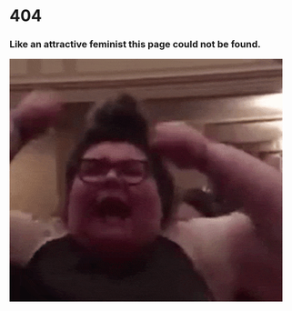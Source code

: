 # 404
### Like an attractive feminist this page could not be found.
![KEEP YOUR HATE SPEECH OUT OF THIS CAMPUS!!!](trigglypuff.gif)